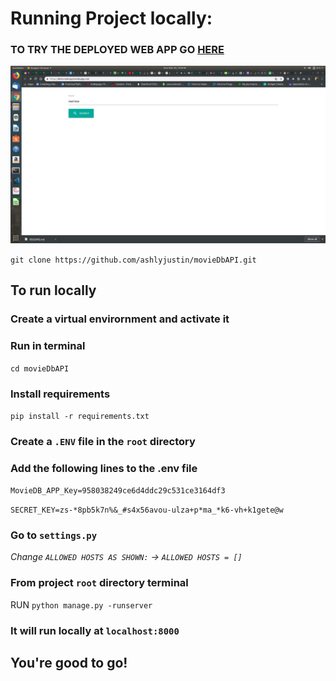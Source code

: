 # Running Project locally:

### TO TRY THE DEPLOYED WEB APP GO [HERE](https://demo-task-app.herokuapp.com/)

![APP SCREENSHOT](https://raw.githubusercontent.com/ashlyjustin/movieDbAPI/master/SS.png)

`git clone https://github.com/ashlyjustin/movieDbAPI.git`

## To run locally
### Create a virtual envirornment and activate it

### Run in terminal
`cd movieDbAPI`

### Install requirements

`pip install -r requirements.txt`

### Create a `.ENV` file in the `root` directory

### Add the following lines to the .env file

`MovieDB_APP_Key=958038249ce6d4ddc29c531ce3164df3`

`SECRET_KEY=zs-*8pb5k7n%&_#s4x56avou-ulza+p*ma_*k6-vh+k1gete@w`

### Go to `settings.py`

_Change `ALLOWED HOSTS AS SHOWN:` -> `ALLOWED HOSTS = []`_

### From project `root` directory terminal

RUN `python manage.py -runserver`

### It will run locally at `localhost:8000`

## You're good to go!
